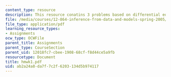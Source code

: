 ```yaml
---
content_type: resource
description: This resource conatins 3 problems based on differential equations.
file: /media/courses/12-864-inference-from-data-and-models-spring-2005/ab2a24a8da7f7c2f6203134d5b974117_hmwk1.pdf
file_type: application/pdf
learning_resource_types:
- Assignments
ocw_type: OCWFile
parent_title: Assignments
parent_type: CourseSection
parent_uid: 12018fc7-cbee-1908-68cf-f8d44ce5a9fb
resourcetype: Document
title: hmwk1.pdf
uid: ab2a24a8-da7f-7c2f-6203-134d5b974117
---
```

